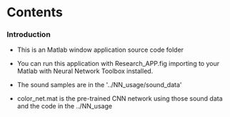 # Contents #

### Introduction 

* This is an Matlab window application source code folder  

* You can run this application with Research_APP.fig importing to your Matlab with Neural Network Toolbox installed.

* The sound samples are in the '../NN_usage/sound_data'

* color_net.mat is the pre-trained CNN network using those sound data and the code in the ../NN_usage
